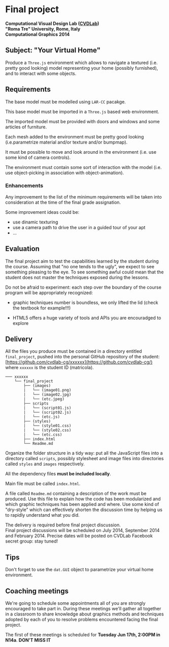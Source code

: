 # Final project

**Computational Visual Design Lab ([CVDLab](https://github.com/cvdlab))**  
**"Roma Tre" University, Rome, Italy**  
**Computational Graphics 2014**

## Subject: "Your Virtual Home"

Produce a `Three.js` environment which allows to navigate a textured (i.e. pretty good looking) model representing your home (possibly furnished), and to interact with some objects.

## Requirements

The base model must be modelled using `LAR-CC` pacakge. 

This base model must be imported in a `Three.js` based web environment.

The imported model must be provided with doors and windows and some articles of furniture.

Each mesh added to the environment must be pretty good looking (i.e.parametrize material and/or texture and/or bumpmap).

It must be possible to move and look around in the environment (i.e. use some kind of camera controls).

The environment must contain some sort of interaction with the model (i.e. use object-picking in association with object-animation).

### Enhancements

Any improvement to the list of the minimum requirements will be taken into consideration at the time of the final grade assignation.

Some improvement ideas could be:

* use dinamic texturing
* use a camera path to drive the user in a guided tour of your apt
* ...

## Evaluation

The final project aim to test the capabilities learned by the student during the course. Assuming that "no one tends to the ugly", we expect to see something pleasing to the eye. To see something awful could mean that the student does not master the techniques exposed during the lessons.

Do not be afraid to experiment: each step over the boundary of the course program will be appropriately recognized:

* graphic techniques number is boundless, we only lifted the lid (check the textbook for example!!!)

* HTML5 offers a huge variety of tools and APIs you are encouradged to explore


## Delivery

All the files you produce must be contained in a directory entitled `final_project`, pushed into the personal GitHub repository of the student: [https://github.com/cvdlab-cg/xxxxxx](https://github.com/cvdlab-cg/) where `xxxxxx` is the student ID  (matricola).

```
─── xxxxxx
    └── final_project
        ├── (images)
        |   └── (image01.png)
        |   └── (image02.jpg)
        |   └── (etc.jpeg)
        ├── scripts
        |   └── (script01.js)
        |   └── (script02.js)
        |   └── (etc.js)
        ├── (styles)
        |   └── (style01.css)
        |   └── (style02.css)
        |   └── (etc.css)
        ├── index.html
        └── Readme.md
```

Organize the folder structure in a tidy way: put all the JavaScript files into a directory called `scripts`, possibly stylesheet and image files into directories called `styles` and `images` respectively.

All the dependency files **must be included locally**.

Main file must be called `index.html`.

A file called `Readme.md` containing a description of the work must be produced. Use this file to explain how the code has been modularized and which graphic techniques has been applied and where. Use some kind of "dry-style" which can effectively shorten the discussion time by helping us to rapidly understand what you did.

The delivery is required before final project discussion.   
Final project discussions will be scheduled on July 2014, September 2014 and February 2014. Precise dates will be posted on CVDLab Facebook secret group: stay tuned!

## Tips

Don't forget to use the `dat.GUI` object to parametrize your virtual home environment.

## Coaching meetings

We're going to schedule some appointments all of you are strongly encouraged to take part in. During these meetings we'll gather all together in a classroom to share knowledge about graphics methods and techniques adopted by each of you to resolve problems encountered facing the final project.

The first of these meetings is scheduled for **Tuesday Jun 17th, 2:00PM in N14a**. **DON'T MISS IT**
